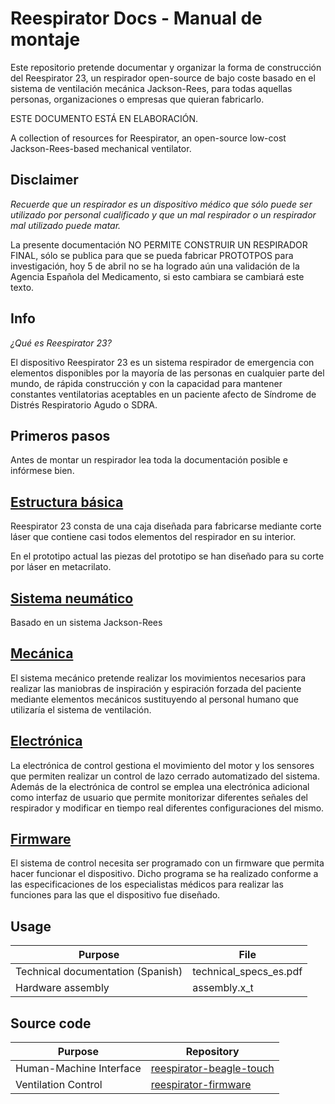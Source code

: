 # Reespirator Docs - Manual de montaje 

Este repositorio pretende documentar y organizar la forma de construcción del Reespirator 23, un respirador open-source de bajo coste basado en el sistema de ventilación mecánica Jackson-Rees, para todas aquellas personas, organizaciones o empresas que quieran fabricarlo.

ESTE DOCUMENTO ESTÁ EN ELABORACIÓN.

A collection of resources for Reespirator, an open-source low-cost Jackson-Rees-based mechanical ventilator.

## Disclaimer
*Recuerde que un respirador es un dispositivo médico que sólo puede ser utilizado por personal cualificado y que un mal respirador o un respirador mal utilizado puede matar.*

La presente documentación NO PERMITE CONSTRUIR UN RESPIRADOR FINAL, sólo se publica para que se pueda fabricar PROTOTPOS para investigación, hoy 5 de abril no se ha logrado aún una validación de la Agencia Española del Medicamento, si esto cambiara se cambiará este texto.


## Info
*¿Qué es Reespirator 23?*

El dispositivo Reespirator 23 es un sistema respirador de emergencia con elementos disponibles por la mayoría de las personas en cualquier parte del mundo, de rápida construcción y con la capacidad para mantener constantes ventilatorias aceptables en un paciente afecto de Síndrome de Distrés Respiratorio Agudo o SDRA.

## Primeros pasos
Antes de montar un respirador lea toda la documentación posible e infórmese bien.


## [Estructura básica](https://gitlab.com/reesistencia/reespirator-doc/-/blob/master/CASE.md)
Reespirator 23 consta de una caja diseñada para fabricarse mediante corte láser que contiene casi todos elementos del respirador en su interior.

En el prototipo actual las piezas del prototipo se han diseñado para su corte por láser en metacrilato.

## [Sistema neumático](https://gitlab.com/reesistencia/reespirator-doc/-/blob/master/NEUMATIC.md)
Basado en un sistema Jackson-Rees 

## [Mecánica](https://gitlab.com/reesistencia/reespirator-doc/-/blob/master/MECANIC.md)
El sistema mecánico pretende realizar los movimientos necesarios para realizar las maniobras de inspiración y espiración forzada del paciente mediante elementos mecánicos sustituyendo al personal humano que utilizaría el sistema de ventilación.

## [Electrónica](https://gitlab.com/reesistencia/reespirator-doc/-/blob/master/ELECTRONIC.md)
La electrónica de control gestiona el movimiento del motor y los sensores que permiten realizar un control de lazo cerrado automatizado del sistema.
Además de la electrónica de control se emplea una electrónica adicional como interfaz de usuario que permite monitorizar diferentes señales del respirador y modificar en tiempo real diferentes configuraciones del mismo.

## [Firmware](https://gitlab.com/reesistencia/reespirator-doc/-/blob/master/FIRMWARE.md)
El sistema de control necesita ser programado con un firmware que permita hacer funcionar el dispositivo. Dicho programa se ha realizado conforme a las especificaciones de los especialistas médicos para realizar las funciones para las que el dispositivo fue diseñado.

## Usage

|              Purpose              |          File          |
| --------------------------------- | ---------------------- |
| Technical documentation (Spanish) | technical_specs_es.pdf |
| Hardware assembly                 | assembly.x_t           |

## Source code

|         Purpose         |                                      Repository                                      |
| ----------------------- | ------------------------------------------------------------------------------------ |
| Human-Machine Interface | [reespirator-beagle-touch](https://gitlab.com/reesistencia/reespirator-beagle-touch) |
| Ventilation Control     | [reespirator-firmware](https://gitlab.com/reesistencia/reespirator)                  |
